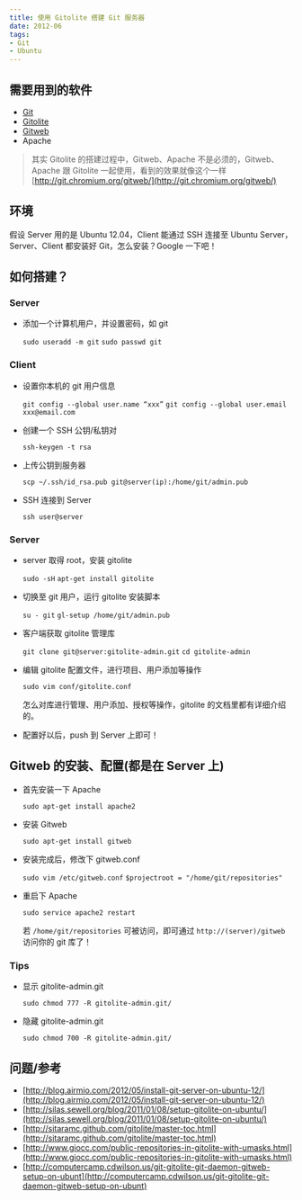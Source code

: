 ```yaml
---
title: 使用 Gitolite 搭建 Git 服务器
date: 2012-06
tags:
- Git
- Ubuntu
---
```

## 需要用到的软件

- [Git](http://git-scm.com/)
- [Gitolite](https://github.com/sitaramc/gitolite)
- [Gitweb](https://git.wiki.kernel.org/index.php/Gitweb)
- Apache

> 其实 Gitolite 的搭建过程中，Gitweb、Apache 不是必须的，Gitweb、Apache 跟 Gitolite 一起使用，看到的效果就像这个一样 [http://git.chromium.org/gitweb/](http://git.chromium.org/gitweb/)

## 环境

假设 Server 用的是 Ubuntu 12.04，Client 能通过 SSH 连接至 Ubuntu Server，Server、Client 都安装好 Git，怎么安装？Google 一下吧！

## 如何搭建？

### Server

- 添加一个计算机用户，并设置密码，如 git

  `sudo useradd -m git`
  `sudo passwd git`

### Client

- 设置你本机的 git 用户信息

  `git config --global user.name “xxx”`
  `git config --global user.email xxx@email.com`

- 创建一个 SSH 公钥/私钥对

  `ssh-keygen -t rsa`

- 上传公钥到服务器

  `scp ~/.ssh/id_rsa.pub git@server(ip):/home/git/admin.pub`

- SSH 连接到 Server

  `ssh user@server`

### Server

- server 取得 root，安装 gitolite

  `sudo -sH`
  `apt-get install gitolite`

- 切换至 git 用户，运行 gitolite 安装脚本

  `su - git`
  `gl-setup /home/git/admin.pub`

- 客户端获取 gitolite 管理库

  `git clone git@server:gitolite-admin.git`
  `cd gitolite-admin`

- 编辑 gitolite 配置文件，进行项目、用户添加等操作

  `sudo vim conf/gitolite.conf` 

  怎么对库进行管理、用户添加、授权等操作，gitolite 的文档里都有详细介绍的。

- 配置好以后，push 到 Server 上即可！

## Gitweb 的安装、配置(都是在 Server 上)

- 首先安装一下 Apache

  `sudo apt-get install apache2`

- 安装 Gitweb

  `sudo apt-get install gitweb`

- 安装完成后，修改下 gitweb.conf

  `sudo vim /etc/gitweb.conf`
  `$projectroot = "/home/git/repositories"`

- 重启下 Apache

  `sudo service apache2 restart`

  若 `/home/git/repositories` 可被访问，即可通过 `http://(server)/gitweb` 访问你的 git 库了！

### Tips

- 显示 gitolite-admin.git 
  
  `sudo chmod 777 -R gitolite-admin.git/`

- 隐藏 gitolite-admin.git 
  
  `sudo chmod 700 -R gitolite-admin.git/`

## 问题/参考

- [http://blog.airmio.com/2012/05/install-git-server-on-ubuntu-12/](http://blog.airmio.com/2012/05/install-git-server-on-ubuntu-12/)
- [http://silas.sewell.org/blog/2011/01/08/setup-gitolite-on-ubuntu/](http://silas.sewell.org/blog/2011/01/08/setup-gitolite-on-ubuntu/)
- [http://sitaramc.github.com/gitolite/master-toc.html](http://sitaramc.github.com/gitolite/master-toc.html)
- [http://www.giocc.com/public-repositories-in-gitolite-with-umasks.html](http://www.giocc.com/public-repositories-in-gitolite-with-umasks.html)
- [http://computercamp.cdwilson.us/git-gitolite-git-daemon-gitweb-setup-on-ubunt](http://computercamp.cdwilson.us/git-gitolite-git-daemon-gitweb-setup-on-ubunt)
